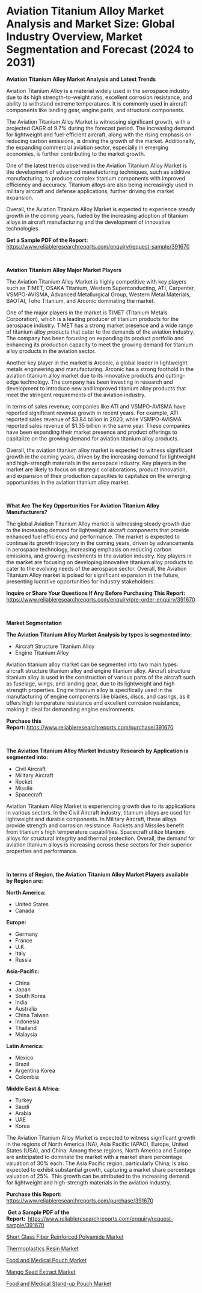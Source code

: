 <p><h1>Aviation Titanium Alloy Market Analysis and Market Size: Global Industry Overview, Market Segmentation and Forecast (2024 to 2031)</h1></p><p><strong>Aviation Titanium Alloy Market Analysis and Latest Trends</strong></p>
<p><p>Aviation Titanium Alloy is a material widely used in the aerospace industry due to its high strength-to-weight ratio, excellent corrosion resistance, and ability to withstand extreme temperatures. It is commonly used in aircraft components like landing gear, engine parts, and structural components. </p><p>The Aviation Titanium Alloy Market is witnessing significant growth, with a projected CAGR of 9.7% during the forecast period. The increasing demand for lightweight and fuel-efficient aircraft, along with the rising emphasis on reducing carbon emissions, is driving the growth of the market. Additionally, the expanding commercial aviation sector, especially in emerging economies, is further contributing to the market growth.</p><p>One of the latest trends observed in the Aviation Titanium Alloy Market is the development of advanced manufacturing techniques, such as additive manufacturing, to produce complex titanium components with improved efficiency and accuracy. Titanium alloys are also being increasingly used in military aircraft and defense applications, further driving the market expansion.</p><p>Overall, the Aviation Titanium Alloy Market is expected to experience steady growth in the coming years, fueled by the increasing adoption of titanium alloys in aircraft manufacturing and the development of innovative technologies.</p></p>
<p><strong>Get a Sample PDF of the Report:&nbsp;</strong> <a href="https://www.reliableresearchreports.com/enquiry/request-sample/391670">https://www.reliableresearchreports.com/enquiry/request-sample/391670</a></p>
<p>&nbsp;</p>
<p><strong>Aviation Titanium Alloy Major Market Players</strong></p>
<p><p>The Aviation Titanium Alloy Market is highly competitive with key players such as TIMET, OSAKA Titanium, Western Superconducting, ATI, Carpenter, VSMPO-AVISMA, Advanced Metallurgical Group, Western Metal Materials, BAOTAI, Toho Titanium, and Arconic dominating the market. </p><p>One of the major players in the market is TIMET (Titanium Metals Corporation), which is a leading producer of titanium products for the aerospace industry. TIMET has a strong market presence and a wide range of titanium alloy products that cater to the demands of the aviation industry. The company has been focusing on expanding its product portfolio and enhancing its production capacity to meet the growing demand for titanium alloy products in the aviation sector.</p><p>Another key player in the market is Arconic, a global leader in lightweight metals engineering and manufacturing. Arconic has a strong foothold in the aviation titanium alloy market due to its innovative products and cutting-edge technology. The company has been investing in research and development to introduce new and improved titanium alloy products that meet the stringent requirements of the aviation industry.</p><p>In terms of sales revenue, companies like ATI and VSMPO-AVISMA have reported significant revenue growth in recent years. For example, ATI reported sales revenue of $3.84 billion in 2020, while VSMPO-AVISMA reported sales revenue of $1.35 billion in the same year. These companies have been expanding their market presence and product offerings to capitalize on the growing demand for aviation titanium alloy products.</p><p>Overall, the aviation titanium alloy market is expected to witness significant growth in the coming years, driven by the increasing demand for lightweight and high-strength materials in the aerospace industry. Key players in the market are likely to focus on strategic collaborations, product innovation, and expansion of their production capacities to capitalize on the emerging opportunities in the aviation titanium alloy market.</p></p>
<p>&nbsp;</p>
<p><strong>What Are The Key Opportunities For Aviation Titanium Alloy Manufacturers?</strong></p>
<p><p>The global Aviation Titanium Alloy market is witnessing steady growth due to the increasing demand for lightweight aircraft components that provide enhanced fuel efficiency and performance. The market is expected to continue its growth trajectory in the coming years, driven by advancements in aerospace technology, increasing emphasis on reducing carbon emissions, and growing investments in the aviation industry. Key players in the market are focusing on developing innovative titanium alloy products to cater to the evolving needs of the aerospace sector. Overall, the Aviation Titanium Alloy market is poised for significant expansion in the future, presenting lucrative opportunities for industry stakeholders.</p></p>
<p><strong>Inquire or Share Your Questions If Any Before Purchasing This Report:</strong> <a href="https://www.reliableresearchreports.com/enquiry/pre-order-enquiry/391670">https://www.reliableresearchreports.com/enquiry/pre-order-enquiry/391670</a></p>
<p>&nbsp;</p>
<p><strong>Market Segmentation</strong></p>
<p><strong>The Aviation Titanium Alloy Market Analysis by types is segmented into:</strong></p>
<p><ul><li>Aircraft Structure Titanium Alloy</li><li>Engine Titanium Alloy</li></ul></p>
<p><p>Aviation titanium alloy market can be segmented into two main types: aircraft structure titanium alloy and engine titanium alloy. Aircraft structure titanium alloy is used in the construction of various parts of the aircraft such as fuselage, wings, and landing gear, due to its lightweight and high strength properties. Engine titanium alloy is specifically used in the manufacturing of engine components like blades, discs, and casings, as it offers high temperature resistance and excellent corrosion resistance, making it ideal for demanding engine environments.</p></p>
<p><strong>Purchase this Report:&nbsp;</strong><a href="https://www.reliableresearchreports.com/purchase/391670">https://www.reliableresearchreports.com/purchase/391670</a></p>
<p>&nbsp;</p>
<p><strong>The Aviation Titanium Alloy Market Industry Research by Application is segmented into:</strong></p>
<p><ul><li>Civil Aircraft</li><li>Military Aircraft</li><li>Rocket</li><li>Missile</li><li>Spacecraft</li></ul></p>
<p><p>Aviation Titanium Alloy Market is experiencing growth due to its applications in various sectors. In the Civil Aircraft industry, titanium alloys are used for lightweight and durable components. In Military Aircraft, these alloys provide strength and corrosion resistance. Rockets and Missiles benefit from titanium's high temperature capabilities. Spacecraft utilize titanium alloys for structural integrity and thermal protection. Overall, the demand for aviation titanium alloys is increasing across these sectors for their superior properties and performance.</p></p>
<p>&nbsp;</p>
<p><strong>In terms of Region, the Aviation Titanium Alloy Market Players available by Region are:</strong></p>
<p>
    <p> <strong> North America: </strong>
        <ul>
            <li>United States</li>
            <li>Canada</li>
        </ul>
        </p> 
    <p> <strong> Europe: </strong>
        <ul>
            <li>Germany</li>
            <li>France</li>
            <li>U.K.</li>
            <li>Italy</li>
            <li>Russia</li>
        </ul>
        </p> 
    <p> <strong> Asia-Pacific: </strong>
        <ul>
            <li>China</li>
            <li>Japan</li>
            <li>South Korea</li>
            <li>India</li>
            <li>Australia</li>
            <li>China Taiwan</li>
            <li>Indonesia</li>
            <li>Thailand</li>
            <li>Malaysia</li>
        </ul>
        </p> 
    <p> <strong> Latin America: </strong>
        <ul>
            <li>Mexico</li>
            <li>Brazil</li>
            <li>Argentina Korea</li>
            <li>Colombia</li>
        </ul>
        </p> 
    <p> <strong> Middle East & Africa: </strong>
        <ul>
            <li>Turkey</li>
            <li>Saudi</li>
            <li>Arabia</li>
            <li>UAE</li>
            <li>Korea</li>
        </ul>
    </p>
    </p>
<p><p>The Aviation Titanium Alloy Market is expected to witness significant growth in the regions of North America (NA), Asia Pacific (APAC), Europe, United States (USA), and China. Among these regions, North America and Europe are anticipated to dominate the market with a market share percentage valuation of 30% each. The Asia Pacific region, particularly China, is also expected to exhibit substantial growth, capturing a market share percentage valuation of 25%. This growth can be attributed to the increasing demand for lightweight and high-strength materials in the aviation industry.</p></p>
<p><strong>Purchase this Report: </strong><a href="https://www.reliableresearchreports.com/purchase/391670">https://www.reliableresearchreports.com/purchase/391670</a></p>
<p>&nbsp;<strong>Get a Sample PDF of the Report:&nbsp;&nbsp;</strong><a href="https://www.reliableresearchreports.com/enquiry/request-sample/391670">https://www.reliableresearchreports.com/enquiry/request-sample/391670</a></p>
<p><strong></strong></p>
<p><p><a href="https://gentle-editor-9db.notion.site/Short-Glass-Fiber-Reinforced-Polyamide-Market-Research-Report-Reveals-The-Latest-Trends-And-Opportun-0b9d173120ef4bac9ada886f7ea1d566">Short Glass Fiber Reinforced Polyamide Market</a></p><p><a href="https://view.publitas.com/reportprime-1/thermoplastics-resin-market-research-report-unlocks-analysis-on-the-market-financial-status-market-size-and-market-revenue-upto-2031/">Thermoplastics Resin Market</a></p><p><a href="https://github.com/redneck06/Market-Research-Report-List-2/blob/main/food-and-medical-pouch-market.md">Food and Medical Pouch Market</a></p><p><a href="https://view.publitas.com/reportprime-1/mango-seed-extract-market-size-growth-and-forecast-from-2024-2031/">Mango Seed Extract Market</a></p><p><a href="https://github.com/peachesmcdowel1/Market-Research-Report-List-1/blob/main/food-and-medical-stand-up-pouch-market.md">Food and Medical Stand-up Pouch Market</a></p></p>